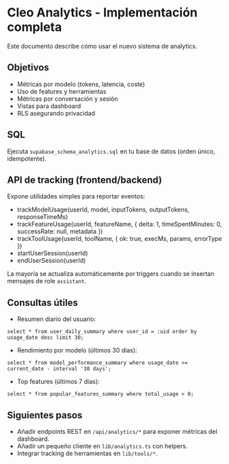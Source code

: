 # Cleo Analytics - Implementación completa

Este documento describe cómo usar el nuevo sistema de analytics.

## Objetivos
- Métricas por modelo (tokens, latencia, coste)
- Uso de features y herramientas
- Métricas por conversación y sesión
- Vistas para dashboard
- RLS asegurando privacidad

## SQL
Ejecuta `supabase_schema_analytics.sql` en tu base de datos (orden único, idempotente).

## API de tracking (frontend/backend)

Expone utilidades simples para reportar eventos:

- trackModelUsage(userId, model, inputTokens, outputTokens, responseTimeMs)
- trackFeatureUsage(userId, featureName, { delta: 1, timeSpentMinutes: 0, successRate: null, metadata })
- trackToolUsage(userId, toolName, { ok: true, execMs, params, errorType })
- startUserSession(userId)
- endUserSession(userId)

La mayoría se actualiza automáticamente por triggers cuando se insertan mensajes de role `assistant`.

## Consultas útiles

- Resumen diario del usuario:
```
select * from user_daily_summary where user_id = :uid order by usage_date desc limit 30;
```

- Rendimiento por modelo (últimos 30 días):
```
select * from model_performance_summary where usage_date >= current_date - interval '30 days';
```

- Top features (últimos 7 días):
```
select * from popular_features_summary where total_usage > 0;
```

## Siguientes pasos
- Añadir endpoints REST en `/api/analytics/*` para exponer métricas del dashboard.
- Añadir un pequeño cliente en `lib/analytics.ts` con helpers.
- Integrar tracking de herramientas en `lib/tools/*`.
